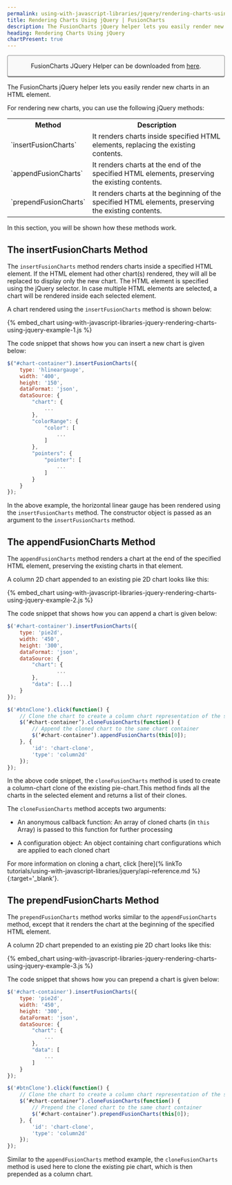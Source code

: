 ```yaml
---
permalink: using-with-javascript-libraries/jquery/rendering-charts-using-jquery.html
title: Rendering Charts Using jQuery | FusionCharts
description: The FusionCharts jQuery helper lets you easily render new charts in an HTML element. In this section, you will be shown how these methods work.
heading: Rendering Charts Using jQuery
chartPresent: true
---
```


<p style="background:rgba(249, 249, 249, 1); padding:15px; border:1px solid #888; border-bottom-width:3px; border-radius:4px; text-align:center;">FusionCharts JQuery Helper can be downloaded from <a href="http://www.fusioncharts.com/jquery-charts" target="_blank">here</a>.</p>

The FusionCharts jQuery helper lets you easily render new charts in an HTML element.

For rendering new charts, you can use the following jQuery methods:

<table>
  <tr>
    <th>Method</th>
    <th>Description</th>
  </tr>
  <tr>
    <td>`insertFusionCharts`</td>
    <td>It renders charts inside specified HTML elements, replacing the existing contents.</td>
  </tr>
  <tr>
    <td>`appendFusionCharts`</td>
    <td>It renders charts at the end of the specified HTML elements, preserving the existing contents.</td>
  </tr>
  <tr>
    <td>`prependFusionCharts`</td>
    <td>It renders charts at the beginning of the specified HTML elements, preserving the existing contents.</td>
  </tr>
</table>


In this section, you will be shown how these methods work.

## The insertFusionCharts Method

The `insertFusionCharts` method renders charts inside a specified HTML element. If the HTML element had other chart(s) rendered, they will all be replaced to display only the new chart. The HTML element is specified using the jQuery selector. In case multiple HTML elements are selected, a chart will be rendered inside each selected element.

A chart rendered using the `insertFusionCharts` method is shown below:

{% embed_chart using-with-javascript-libraries-jquery-rendering-charts-using-jquery-example-1.js %}

The code snippet that shows how you can insert a new chart is given below:

```javascript
$("#chart-container").insertFusionCharts({
    type: 'hlineargauge',
    width: '400',
    height: '150',
    dataFormat: 'json',
    dataSource: {
        "chart": {
            ...
        },
        "colorRange": {
            "color": [
                ...
            ]
        },
        "pointers": {
            "pointer": [
                ...
            ]
        }
    }
});
```

In the above example, the horizontal linear gauge has been rendered using the `insertFusionCharts` method. The constructor object is passed as an argument to the `insertFusionCharts` method.

## The appendFusionCharts Method

The `appendFusionCharts` method renders a chart at the end of the specified HTML element, preserving the existing charts in that element.

A column 2D chart appended to an existing pie 2D chart looks like this:

{% embed_chart using-with-javascript-libraries-jquery-rendering-charts-using-jquery-example-2.js %}

The code snippet that shows how you can append a chart is given below:

```javascript
$('#chart-container').insertFusionCharts({
    type: 'pie2d',
    width: '450',
    height: '300',
    dataFormat: 'json',
    dataSource: {
        "chart": {
                ...
        },
        "data": [...]
    }
});

$('#btnClone').click(function() {
    // Clone the chart to create a column chart representation of the same data
    $(‘#chart-container’).cloneFusionCharts(function() {
        // Append the cloned chart to the same chart container
        $(‘#chart-container’).appendFusionCharts(this[0]);
    }, {
        'id': 'chart-clone',
        'type': 'column2d'
    });
});
```

In the above code snippet, the `cloneFusionCharts` method is used to create a column-chart clone of the existing pie-chart.This method finds all the charts in the selected element and returns a list of their clones.

The `cloneFusionCharts` method accepts two arguments:

* An anonymous callback function: An array of cloned charts (in `this` Array) is passed to this function for further processing

* A configuration object: An object containing chart configurations which are applied to each cloned chart

For more information on cloning a chart, click [here]{% linkTo tutorials/using-with-javascript-libraries/jquery/api-reference.md %}{:target='_blank'}.

## The prependFusionCharts Method

The `prependFusionCharts` method works similar to the `appendFusionCharts` method, except that it renders the chart at the beginning of the specified HTML element.

A column 2D chart prepended to an existing pie 2D chart looks like this:

{% embed_chart using-with-javascript-libraries-jquery-rendering-charts-using-jquery-example-3.js %}

The code snippet that shows how you can prepend a chart is given below:

```javascript
$('#chart-container').insertFusionCharts({
    type: 'pie2d',
    width: '450',
    height: '300',
    dataFormat: 'json',
    dataSource: {
        "chart": {
            ...
        },
        "data": [
            ...
        ]
    }
});

$('#btnClone').click(function() {
    // Clone the chart to create a column chart representation of the same data
    $(‘#chart-container’).cloneFusionCharts(function() {
        // Prepend the cloned chart to the same chart container
        $(‘#chart-container’).prependFusionCharts(this[0]);
    }, {
        'id': 'chart-clone',
        'type': 'column2d'
    });
});
```

Similar to the `appendFusionCharts` method example, the `cloneFusionCharts` method is used here to clone the existing pie chart, which is then prepended as a column chart.